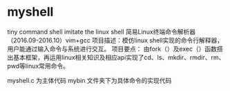 # myshell
tiny command shell imitate the linux shell
    简易Linux终端命令解析器（2016.09-2016.10）vim+gcc
    项目描述：模仿linux shell实现的命令行解释器，用户能通过输入命令与系统进行交互。
    项目要点：
由fork（）及exec（）函数搭出基本框架，再运用linux相关知识及相应api实现了cd、ls、mkdir、rmdir、rm、pwd等linux常用命令。

myshell.c 为主体代码
mybin 文件夹下为具体命令的实现代码
